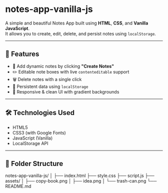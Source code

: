 # notes-app-vanilla-js
A simple and beautiful Notes App built using **HTML**, **CSS**, and **Vanilla JavaScript**.  
It allows you to create, edit, delete, and persist notes using `localStorage`.

---

## 🚀 Features

- 🧠 Add dynamic notes by clicking **"Create Notes"**
- ✏️ Editable note boxes with live `contenteditable` support
- 🗑️ Delete notes with a single click
- 💾 Persistent data using `localStorage`
- 🎨 Responsive & clean UI with gradient backgrounds

---

## 🛠️ Technologies Used

- HTML5
- CSS3 (with Google Fonts)
- JavaScript (Vanilla)
- LocalStorage API

---

## 📂 Folder Structure

notes-app-vanilla-js/
│
├── index.html
├── style.css
├── script.js
├── assets/
│ ├── copy-book.png
│ ├── idea.png
│ └── trash-can.png
└── README.md


